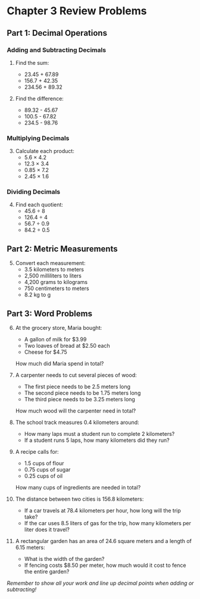 # Chapter 3 Review Problems

## Part 1: Decimal Operations

### Adding and Subtracting Decimals

1. Find the sum:
    * 23.45 + 67.89
    * 156.7 + 42.35
    * 234.56 + 89.32

2. Find the difference:
    * 89.32 - 45.67
    * 100.5 - 67.82
    * 234.5 - 98.76

### Multiplying Decimals

3. Calculate each product:
    * 5.6 × 4.2
    * 12.3 × 3.4
    * 0.85 × 7.2
    * 2.45 × 1.6

### Dividing Decimals

4. Find each quotient:
    * 45.6 ÷ 8
    * 126.4 ÷ 4
    * 56.7 ÷ 0.9
    * 84.2 ÷ 0.5

## Part 2: Metric Measurements

5. Convert each measurement:
    * 3.5 kilometers to meters
    * 2,500 milliliters to liters
    * 4,200 grams to kilograms
    * 750 centimeters to meters
    * 8.2 kg to g

## Part 3: Word Problems

6. At the grocery store, Maria bought:
    * A gallon of milk for $3.99
    * Two loaves of bread at $2.50 each
    * Cheese for $4.75

    How much did Maria spend in total?

7. A carpenter needs to cut several pieces of wood:
    * The first piece needs to be 2.5 meters long
    * The second piece needs to be 1.75 meters long
    * The third piece needs to be 3.25 meters long

    How much wood will the carpenter need in total?

8. The school track measures 0.4 kilometers around:
    * How many laps must a student run to complete 2 kilometers?
    * If a student runs 5 laps, how many kilometers did they run?

9. A recipe calls for:
    * 1.5 cups of flour
    * 0.75 cups of sugar
    * 0.25 cups of oil

    How many cups of ingredients are needed in total?

10. The distance between two cities is 156.8 kilometers:
    * If a car travels at 78.4 kilometers per hour, how long will the trip take?
    * If the car uses 8.5 liters of gas for the trip, how many kilometers per liter does it travel?


11. A rectangular garden has an area of 24.6 square meters and a length of 6.15 meters:
    * What is the width of the garden?
    * If fencing costs $8.50 per meter, how much would it cost to fence the entire garden?

*Remember to show all your work and line up decimal points when adding or subtracting!*

